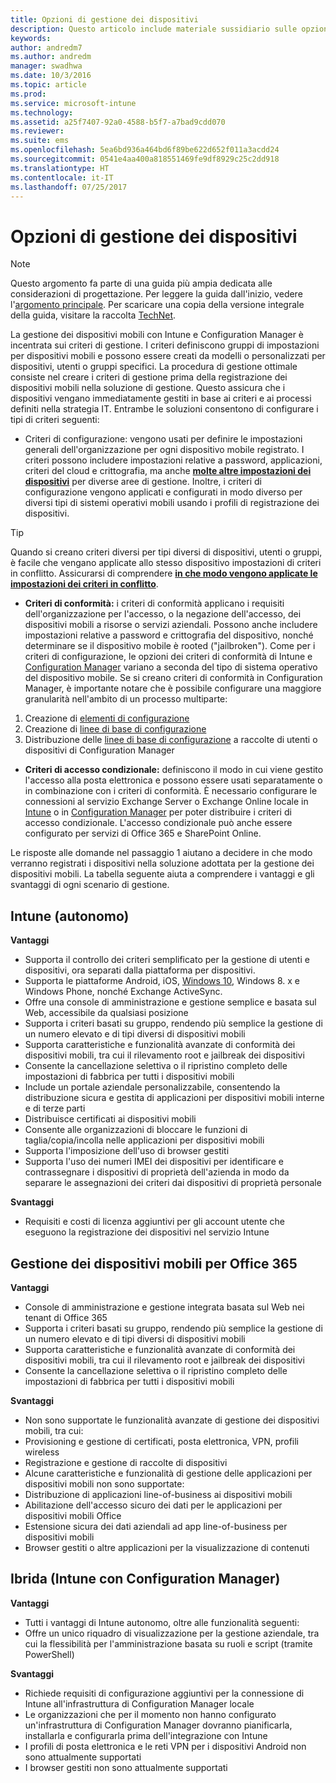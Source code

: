```yaml
---
title: Opzioni di gestione dei dispositivi
description: Questo articolo include materiale sussidiario sulle opzioni di gestione dei dispositivi quando si pianifica e di progetta una soluzione di gestione di dispositivi mobili tramite Enterprise Mobility + Security.
keywords: 
author: andredm7
ms.author: andredm
manager: swadhwa
ms.date: 10/3/2016
ms.topic: article
ms.prod: 
ms.service: microsoft-intune
ms.technology: 
ms.assetid: a25f7407-92a0-4588-b5f7-a7bad9cdd070
ms.reviewer: 
ms.suite: ems
ms.openlocfilehash: 5ea6bd936a464bd6f89be622d652f011a3acdd24
ms.sourcegitcommit: 0541e4aa400a818551469fe9df8929c25c2dd918
ms.translationtype: HT
ms.contentlocale: it-IT
ms.lasthandoff: 07/25/2017
---
```

# <a name="device-management-options"></a>Opzioni di gestione dei dispositivi

>[!NOTE]
>Questo argomento fa parte di una guida più ampia dedicata alle considerazioni di progettazione. Per leggere la guida dall'inizio, vedere l'[argomento principale](mdm-design-considerations-guide.md). Per scaricare una copia della versione integrale della guida, visitare la raccolta [TechNet](https://gallery.technet.microsoft.com/Mobile-Device-Management-7d401582).

La gestione dei dispositivi mobili con Intune e Configuration Manager è incentrata sui criteri di gestione. I criteri definiscono gruppi di impostazioni per dispositivi mobili e possono essere creati da modelli o personalizzati per dispositivi, utenti o gruppi specifici. La procedura di gestione ottimale consiste nel creare i criteri di gestione prima della registrazione dei dispositivi mobili nella soluzione di gestione. Questo assicura che i dispositivi vengano immediatamente gestiti in base ai criteri e ai processi definiti nella strategia IT. Entrambe le soluzioni consentono di configurare i tipi di criteri seguenti:

- Criteri di configurazione: vengono usati per definire le impostazioni generali dell'organizzazione per ogni dispositivo mobile registrato. I criteri possono includere impostazioni relative a password, applicazioni, criteri del cloud e crittografia, ma anche **[molte altre impostazioni dei dispositivi](https://technet.microsoft.com/library/dn743712.aspx)** per diverse aree di gestione. Inoltre, i criteri di configurazione vengono applicati e configurati in modo diverso per diversi tipi di sistemi operativi mobili usando i profili di registrazione dei dispositivi.

>[!TIP]
>Quando si creano criteri diversi per tipi diversi di dispositivi, utenti o gruppi, è facile che vengano applicate allo stesso dispositivo impostazioni di criteri in conflitto. Assicurarsi di comprendere **[in che modo vengono applicate le impostazioni dei criteri in conflitto](https://technet.microsoft.com/library/dn743712.aspx)**.

- **Criteri di conformità:** i criteri di conformità applicano i requisiti dell'organizzazione per l'accesso, o la negazione dell'accesso, dei dispositivi mobili a risorse o servizi aziendali. Possono anche includere impostazioni relative a password e crittografia del dispositivo, nonché determinare se il dispositivo mobile è rooted ("jailbroken"). Come per i criteri di configurazione, le opzioni dei criteri di conformità di Intune e [Configuration Manager](https://technet.microsoft.com/library/dn376523.aspx) variano a seconda del tipo di sistema operativo del dispositivo mobile. Se si creano criteri di conformità in Configuration Manager, è importante notare che è possibile configurare una maggiore granularità nell'ambito di un processo multiparte:

 1. Creazione di [elementi di configurazione](https://technet.microsoft.com/library/gg712331.aspx?WT.mc_id=Blog_EntMob_Showcase_PCIT)
 2. Creazione di [linee di base di configurazione](https://technet.microsoft.com/library/gg712268.aspx?WT.mc_id=Blog_EntMob_Showcase_PCIT)
 3. Distribuzione delle [linee di base di configurazione](https://technet.microsoft.com/library/hh219289.aspx?WT.mc_id=Blog_EntMob_Showcase_PCIT) a raccolte di utenti o dispositivi di Configuration Manager

- **Criteri di accesso condizionale:** definiscono il modo in cui viene gestito l'accesso alla posta elettronica e possono essere usati separatamente o in combinazione con i criteri di conformità. È necessario configurare le connessioni al servizio Exchange Server o Exchange Online locale in [Intune](/Intune/deploy-use/restrict-access-to-email-and-o365-services-with-microsoft-intune) o in [Configuration Manager](https://technet.microsoft.com/library/dn919655.aspx) per poter distribuire i criteri di accesso condizionale. L'accesso condizionale può anche essere configurato per servizi di Office 365 e SharePoint Online.

Le risposte alle domande nel passaggio 1 aiutano a decidere in che modo verranno registrati i dispositivi nella soluzione adottata per la gestione dei dispositivi mobili. La tabella seguente aiuta a comprendere i vantaggi e gli svantaggi di ogni scenario di gestione.

## <a name="intune-standalone"></a>Intune (autonomo)

**Vantaggi**

- Supporta il controllo dei criteri semplificato per la gestione di utenti e dispositivi, ora separati dalla piattaforma per dispositivi.
- Supporta le piattaforme Android, iOS, [Windows 10](https://technet.microsoft.com/library/mt147406.aspx), Windows 8. x e Windows Phone, nonché Exchange ActiveSync.
- Offre una console di amministrazione e gestione semplice e basata sul Web, accessibile da qualsiasi posizione
- Supporta i criteri basati su gruppo, rendendo più semplice la gestione di un numero elevato e di tipi diversi di dispositivi mobili
- Supporta caratteristiche e funzionalità avanzate di conformità dei dispositivi mobili, tra cui il rilevamento root e jailbreak dei dispositivi
- Consente la cancellazione selettiva o il ripristino completo delle impostazioni di fabbrica per tutti i dispositivi mobili
- Include un portale aziendale personalizzabile, consentendo la distribuzione sicura e gestita di applicazioni per dispositivi mobili interne e di terze parti
- Distribuisce certificati ai dispositivi mobili
- Consente alle organizzazioni di bloccare le funzioni di taglia/copia/incolla nelle applicazioni per dispositivi mobili
- Supporta l'imposizione dell'uso di browser gestiti
- Supporta l'uso dei numeri IMEI dei dispositivi per identificare e contrassegnare i dispositivi di proprietà dell'azienda in modo da separare le assegnazioni dei criteri dai dispositivi di proprietà personale

**Svantaggi**

- Requisiti e costi di licenza aggiuntivi per gli account utente che eseguono la registrazione dei dispositivi nel servizio Intune

## <a name="mdm-for-office-365"></a>Gestione dei dispositivi mobili per Office 365

**Vantaggi**

- Console di amministrazione e gestione integrata basata sul Web nei tenant di Office 365
- Supporta i criteri basati su gruppo, rendendo più semplice la gestione di un numero elevato e di tipi diversi di dispositivi mobili
- Supporta caratteristiche e funzionalità avanzate di conformità dei dispositivi mobili, tra cui il rilevamento root e jailbreak dei dispositivi
- Consente la cancellazione selettiva o il ripristino completo delle impostazioni di fabbrica per tutti i dispositivi mobili

**Svantaggi**

- Non sono supportate le funzionalità avanzate di gestione dei dispositivi mobili, tra cui:
 - Provisioning e gestione di certificati, posta elettronica, VPN, profili wireless
 - Registrazione e gestione di raccolte di dispositivi
- Alcune caratteristiche e funzionalità di gestione delle applicazioni per dispositivi mobili non sono supportate:
 - Distribuzione di applicazioni line-of-business ai dispositivi mobili
 - Abilitazione dell'accesso sicuro dei dati per le applicazioni per dispositivi mobili Office
 - Estensione sicura dei dati aziendali ad app line-of-business per dispositivi mobili
 - Browser gestiti o altre applicazioni per la visualizzazione di contenuti

## <a name="hybrid-intune-with-configmgr"></a>Ibrida (Intune con Configuration Manager)

**Vantaggi**

- Tutti i vantaggi di Intune autonomo, oltre alle funzionalità seguenti:
 - Offre un unico riquadro di visualizzazione per la gestione aziendale, tra cui la flessibilità per l'amministrazione basata su ruoli e script (tramite PowerShell)

**Svantaggi**

- Richiede requisiti di configurazione aggiuntivi per la connessione di Intune all'infrastruttura di Configuration Manager locale
- Le organizzazioni che per il momento non hanno configurato un'infrastruttura di Configuration Manager dovranno pianificarla, installarla e configurarla prima dell'integrazione con Intune
- I profili di posta elettronica e le reti VPN per i dispositivi Android non sono attualmente supportati
- I browser gestiti non sono attualmente supportati
